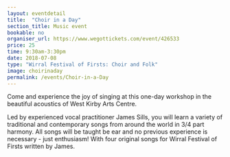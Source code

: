 ```yaml
---
layout: eventdetail
title:  "Choir in a Day"
section_title: Music event
bookable: no
organiser_url: https://www.wegottickets.com/event/426533
price: 25
time: 9:30am-3:30pm
date: 2018-07-08
type: "Wirral Festival of Firsts: Choir and Folk"
image: choirinaday
permalink: /events/Choir-in-a-Day
---
```


Come and experience the joy of singing at this one-day workshop in the beautiful acoustics of West Kirby Arts Centre.

Led by experienced vocal practitioner James Sills, you will learn a variety of traditional and contemporary songs from around the world in 3/4 part harmony. All songs will be taught be ear and no previous experience is necessary - just enthusiasm! With four original songs for Wirral Festival of Firsts written by James.
